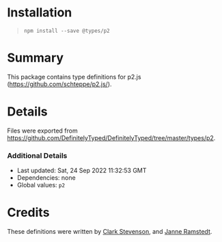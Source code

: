 # Installation
> `npm install --save @types/p2`

# Summary
This package contains type definitions for p2.js (https://github.com/schteppe/p2.js/).

# Details
Files were exported from https://github.com/DefinitelyTyped/DefinitelyTyped/tree/master/types/p2.

### Additional Details
 * Last updated: Sat, 24 Sep 2022 11:32:53 GMT
 * Dependencies: none
 * Global values: `p2`

# Credits
These definitions were written by [Clark Stevenson](https://github.com/clark-stevenson), and [Janne Ramstedt](https://github.com/jramstedt).
